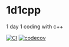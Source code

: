 # 1d1cpp

1 day 1 coding with c++

[![CI](https://github.com/zrma/1d1cpp/actions/workflows/ci.yml/badge.svg)](https://github.com/zrma/1d1cpp/actions/workflows/ci.yml)
[![codecov](https://codecov.io/gh/zrma/1d1cpp/branch/master/graph/badge.svg)](https://codecov.io/gh/zrma/1d1cpp)
